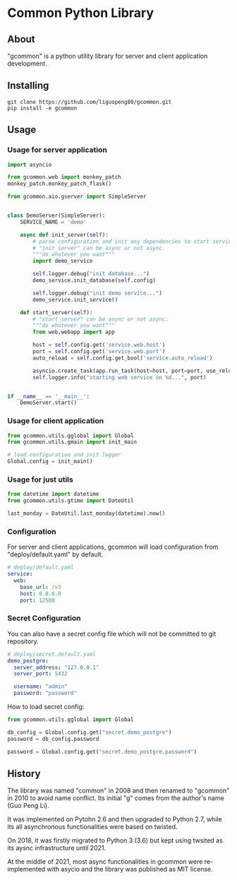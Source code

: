 # Common Python Library #

## About ##

"gcommon" is a python utility library for server and client application development.

## Installing ##

```shell script
git clone https://github.com/liguopeng80/gcommon.git
pip install -e gcommon 
```

## Usage ##

### Usage for server application ###

```python
import asyncio

from gcommon.web import monkey_patch
monkey_patch.monkey_patch_flask()

from gcommon.aio.gserver import SimpleServer


class DemoServer(SimpleServer):
    SERVICE_NAME = 'demo'

    async def init_server(self):
        # parse configuration and init any dependencies to start service.
        # "init_server" can be async or not async. 
        """do whatever you want"""
        import demo_service

        self.logger.debug("init database...")
        demo_service.init_database(self.config)

        self.logger.debug("init demo service...")
        demo_service.init_service()

    def start_server(self):
        # "start_server" can be async or not async. 
        """do whatever you want"""
        from web.webapp import app

        host = self.config.get('service.web.host')
        port = self.config.get('service.web.port')
        auto_reload = self.config.get_bool('service.auto_reload')

        asyncio.create_task(app.run_task(host=host, port=port, use_reloader=auto_reload))
        self.logger.info("starting web service on %d...", port)


if __name__ == '__main__':
    DemoServer.start()
```

### Usage for client application ###

```python
from gcommon.utils.gglobal import Global
from gcommon.utils.gmain import init_main

# load configuration and init logger
Global.config = init_main()
```

### Usage for just utils ###

```python
from datetime import datetime
from gcommon.utils.gtime import DateUtil

last_monday = DateUtil.last_monday(datetime).now()
```

### Configuration

For server and client applications, gcommon will load configuration from "deploy/default.yaml" by default. 

```yaml
# deploy/default.yaml
service:
  web:
    base_url: /v3
    host: 0.0.0.0
    port: 12580
```
### Secret Configuration

You can also have a secret config file which will not be committed to git repository. 

```yaml
# deploy/secret.default.yaml
demo_postgre:
  server_address: "127.0.0.1"
  server_port: 5432

  username: "admin"
  password: "password"
```

How to load secret config:

```python
from gcommon.utils.gglobal import Global

db_config = Global.config.get("secret.demo_postgre")
password = db_config.password

password = Global.config.get("secret.demo_postgre.password")
```

## History ##

The library was named "common" in 2008 and then renamed to "gcommon" in 2010 to avoid name conflict. Its initial "g" comes from the author's name (Guo Peng Li).

It was implemented on Pytohn 2.6 and then upgraded to Python 2.7, while its all asynchronous functionalities were based on twisted.

On 2018, it was firstly migrated to Python 3 (3.6) but kept using twsited as its aysnc infrastructure until 2021.

At the middle of 2021, most async functionalities in gcommon were re-implemented with asycio and the library was published as MIT license.
